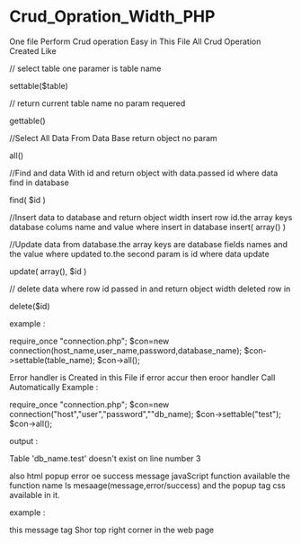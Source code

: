 # Crud_Opration_Width_PHP 
One file Perform Crud operation Easy 
in This File All Crud Operation Created Like 

// select table one paramer is table name 

settable($table)	


// return current table name no param requered 

gettable()


//Select All Data From Data Base return object no param 

all()


//Find and data With id and return object with data.passed id where data find in database 

find( $id ) 


//Insert data to database and return object width insert row id.the array keys database colums name and value where insert in database 
insert( array() )

//Update data from database.the array keys are database fields names and the value where updated to.the second param is id where data update

update( array(),  $id )


// delete data where row id passed in and return object width deleted row in 

delete($id) 


example : 

require_once "connection.php"; 
$con=new connection(host_name,user_name,password,database_name); 
$con->settable(table_name); 
$con->all();

Error handler is Created in this File if error accur then eroor handler Call Automatically
Example :

require_once "connection.php";
$con=new connection("host","user","password",""db_name);
$con->settable("test");
$con->all();

 output :
 
Table 'db_name.test' doesn't exist on line number 3

also html popup error oe success message javaScript function available the function name Is mesaage(message,error/success)
and the popup tag css available in it.

example :

<script>
  message("Error Found","error");
  </script>
  
  this message tag Shor top right corner in the web page
